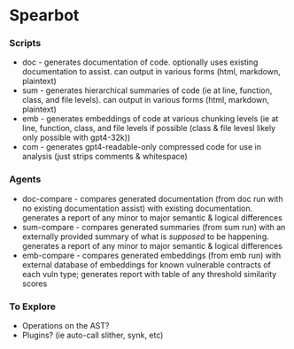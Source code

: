 # Spearbot



### Scripts
- doc - generates documentation of code. optionally uses existing documentation to assist. can output in various forms (html, markdown, plaintext)
- sum - generates hierarchical summaries of code (ie at line, function, class, and file levels). can output in various forms (html, markdown, plaintext)
- emb - generates embeddings of code at various chunking levels (ie at line, function, class, and file levels if possible (class & file levesl likely only possible with gpt4-32k))
- com - generates gpt4-readable-only compressed code for use in analysis (just strips comments & whitespace)



### Agents
- doc-compare - compares generated documentation (from doc run with no existing documentation assist) with existing documentation. generates a report of any minor to major semantic & logical differences
- sum-compare - compares generated summaries (from sum run) with an externally provided summary of what is *supposed* to be happening. generates a report of any minor to major semantic & logical differences
- emb-compare - compares generated embeddings (from emb run) with external database of embeddings for known vulnerable contracts of each vuln type; generates report with table of any threshold similarity scores


### To Explore
- Operations on the AST?
- Plugins? (ie auto-call slither, synk, etc)